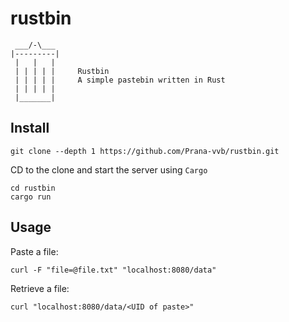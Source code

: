 # rustbin
```text
 ___/-\___
|---------|
 |   |   |
 | | | | |     Rustbin
 | | | | |     A simple pastebin written in Rust  
 | | | | |
 |_______|
```
## Install
```
git clone --depth 1 https://github.com/Prana-vvb/rustbin.git
```

CD to the clone and start the server using `Cargo`
```
cd rustbin
cargo run
```

## Usage
Paste a file:
```
curl -F "file=@file.txt" "localhost:8080/data"
```

Retrieve a file:
```
curl "localhost:8080/data/<UID of paste>"
```

